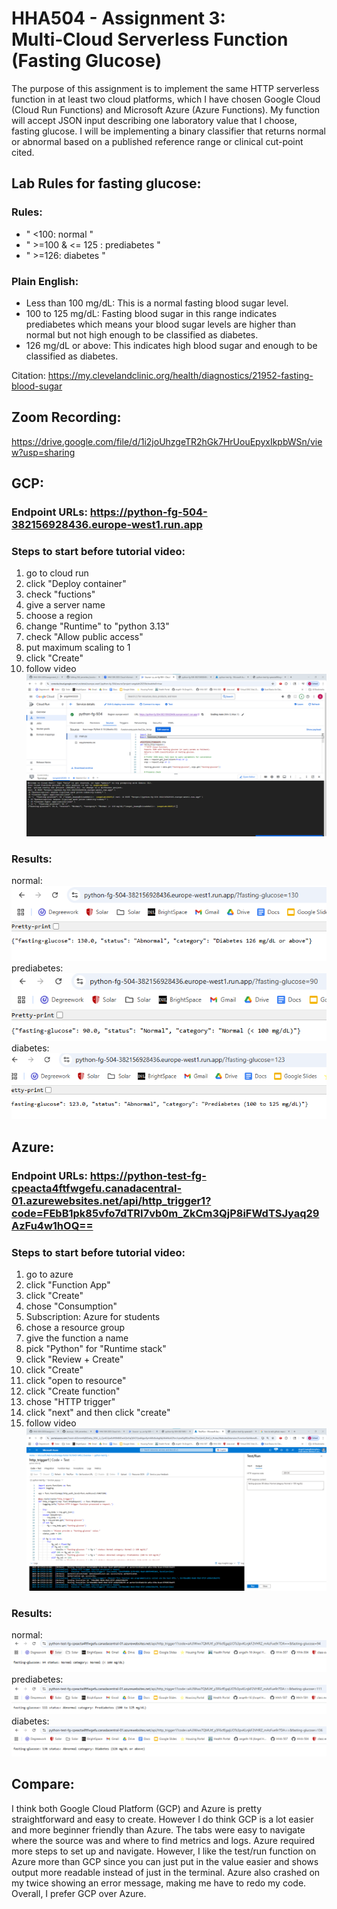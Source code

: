 # HHA504 - Assignment 3: Multi‑Cloud Serverless Function (Fasting Glucose)
The purpose of this assignment is to implement the same HTTP serverless function in at least two cloud platforms, which I have chosen Google Cloud (Cloud Run Functions) and Microsoft Azure (Azure Functions). My function will accept JSON input describing one laboratory value that I choose, fasting glucose. I will be implementing a binary classifier that returns normal or abnormal based on a published reference range or clinical cut-point cited.

## Lab Rules for fasting glucose:
### Rules:
- " <100: normal "
- " >=100 & <= 125 : prediabetes "
- " >=126: diabetes "

### Plain English:
- Less than 100 mg/dL: This is a normal fasting blood sugar level.
- 100 to 125 mg/dL: Fasting blood sugar in this range indicates prediabetes which means your blood sugar levels are higher than normal but not high enough to be classified as diabetes.
- 126 mg/dL or above: This indicates high blood sugar and enough to be classified as diabetes.

Citation: https://my.clevelandclinic.org/health/diagnostics/21952-fasting-blood-sugar

## Zoom Recording:
https://drive.google.com/file/d/1i2joUhzgeTR2hGk7HrUouEpyxIkpbWSn/view?usp=sharing

## GCP:
### Endpoint URLs: https://python-fg-504-382156928436.europe-west1.run.app

### Steps to start before tutorial video:
1. go to cloud run
2. click "Deploy container"
3. check "fuctions"
4. give a server name
5. choose a region
6. change "Runtime" to "python 3.13"
7. check "Allow public access"
8. put maximum scaling to 1
9. click "Create" 
10. follow video
![screenshot](gcp/images/gcp_test.png)

### Results:
normal:\
![screenshot](gcp/images/gcp_web.png) \
prediabetes:\
![screenshot](gcp/images/gcp_web2.png)\
diabetes:\
![screenshot](gcp/images/gcp_web3.png)

## Azure:
### Endpoint URLs: https://python-test-fg-cpeacta4ftfwgefu.canadacentral-01.azurewebsites.net/api/http_trigger1?code=FEbB1pk85vfo7dTRI7vb0m_ZkCm3QjP8iFWdTSJyaq29AzFu4w1hOQ==

###  Steps to start before tutorial video:
1. go to azure
2. click "Function App"
3. click "Create"
4. chose "Consumption"
5. Subscription: Azure for students
6. chose a resource group
7. give the function a name
8. pick "Python" for "Runtime stack" 
9. click "Review + Create"
10. click "Create"
11. click "open to resource"
12. click "Create function"
13. chose "HTTP trigger"
14. click "next" and then click "create"
15. follow video
![screenshot](azure/images/azure_test.png)

### Results:
normal:\
![screenshot](azure/images/azure_web.png)\
prediabetes:\
![screenshot](azure/images/azure_web2.png)\
diabetes:\
![screenshot](azure/images/azure_web3.png)

## Compare:
I think both Google Cloud Platform (GCP) and Azure is pretty straightforward and easy to create. However I do think GCP is a lot easier and more beginner friendly than Azure. The tabs were easy to navigate where the source was and where to find metrics and logs. Azure required more steps to set up and navigate. However, I like the test/run function on Azure more than GCP since you can just put in the value easier and shows output more readable instead of just in the terminal. Azure also crashed on my twice showing an error message, making me have to redo my code. Overall, I prefer GCP over Azure.
